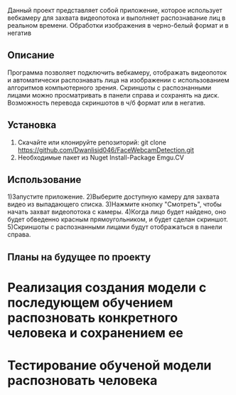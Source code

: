 Данный проект представляет собой приложение, которое использует вебкамеру для захвата видеопотока и выполняет распознавание лиц в реальном времени.
Обработки изображения в черно-белый формат и в негатив
## Описание
Программа позволяет подключить вебкамеру, отображать видеопоток и автоматически распознавать лица на изображении с использованием алгоритмов компьютерного зрения. 
Скриншоты с распознанными лицами можно просматривать в панели справа и сохранять на диск.
Возможность перевода скриншотов в ч/б формат или в негатив.
## Установка

1. Скачайте или клонируйте репозиторий:
   git clone https://github.com/Dwanlisid046/FaceWebcamDetection.git
2. Необходимые пакет из Nuget 
  Install-Package Emgu.CV
## Использование
1)Запустите приложение.
2)Выберите доступную камеру для захвата видео из выпадающего списка.
3)Нажмите кнопку "Смотреть", чтобы начать захват видеопотока с камеры.
4)Когда лицо будет найдено, оно будет обведенно красным прямоугольником, и будет сделан скриншот.
5)Скриншоты с распознанными лицами будут отображаться в панели справа.
## Планы на будущее по проекту
# Реализация создания модели с последующем обучением распозновать конкретного человека и сохранением ее
# Тестирование обученой модели распозновать человека
